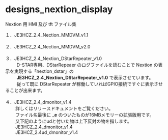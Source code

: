 # designs_nextion_display
Nextion 用 HMI 及び tft ファイル集

１．JE3HCZ_2.4_Nection_MMDVM_v1.1<br><br>
２．JE3HCZ_2.4_Nection_MMDVM_v2.0<br><br>
３．JE3HCZ_2.4_Nextion_DStarRepeater_v1.0<br>
&nbsp;&nbsp;&nbsp;&nbsp;&nbsp;&nbsp;&nbsp;&nbsp;
D-STAR専用、DStarRepeaer のログファイルを読むことで Nextion の表示を実現する「nextion_dstar」の<br>
&nbsp;&nbsp;&nbsp;&nbsp;&nbsp;&nbsp;&nbsp;&nbsp;
<b>JE3HCZ_2.4_Nextion_DStarRepeater_v1.0</b> で表示させています。<br>
&nbsp;&nbsp;&nbsp;&nbsp;&nbsp;&nbsp;&nbsp;&nbsp;
従って既に DStarRepeater が稼働していればGPIO接続ですぐに表示させることが出来ます。<br><br>
４．JE3HCZ_2.4_dmonitor_v1.4<br>
&nbsp;&nbsp;&nbsp;&nbsp;&nbsp;&nbsp;&nbsp;&nbsp;詳しくはリリースドキュメントをご覧ください。<br>
&nbsp;&nbsp;&nbsp;&nbsp;&nbsp;&nbsp;&nbsp;&nbsp;ファイル名最後に <b>_e</b> のついたものが16MBメモリーの拡張版用です。<br>
&nbsp;&nbsp;&nbsp;&nbsp;&nbsp;&nbsp;&nbsp;&nbsp;又下記のようにudと付いた物は上下反対の物を指します。<br>
&nbsp;&nbsp;&nbsp;&nbsp;&nbsp;&nbsp;&nbsp;&nbsp;JE3HCZ_2.4_dmonitor_v1.4<br>
&nbsp;&nbsp;&nbsp;&nbsp;&nbsp;&nbsp;&nbsp;&nbsp;JE3HCZ_2.4ud_dmonitor_v1.4<br>
